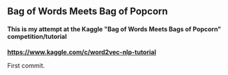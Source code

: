 ## Bag of Words Meets Bag of Popcorn

#### This is my attempt at the Kaggle "Bag of Words Meets Bags of Popcorn" competition/tutorial
**https://www.kaggle.com/c/word2vec-nlp-tutorial**

First commit.